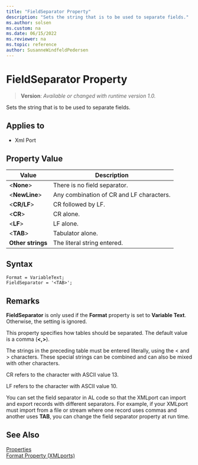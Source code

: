 ```yaml
---
title: "FieldSeparator Property"
description: "Sets the string that is to be used to separate fields."
ms.author: solsen
ms.custom: na
ms.date: 06/15/2022
ms.reviewer: na
ms.topic: reference
author: SusanneWindfeldPedersen
---
```

[//]: # (START>DO_NOT_EDIT)
[//]: # (IMPORTANT:Do not edit any of the content between here and the END>DO_NOT_EDIT.)
[//]: # (Any modifications should be made in the .xml files in the ModernDev repo.)
# FieldSeparator Property
> **Version**: _Available or changed with runtime version 1.0._

Sets the string that is to be used to separate fields.

## Applies to
-   Xml Port

[//]: # (IMPORTANT: END>DO_NOT_EDIT)

## Property Value  
  
|**Value**|**Description**|  
|---------------|---------------------|  
|<**None**>|There is no field separator.|  
|<**NewLine**>|Any combination of CR and LF characters.|  
|<**CR/LF**>|CR followed by LF.|  
|<**CR**>|CR alone.|  
|<**LF**>|LF alone.|  
|<**TAB**>|Tabulator alone.|  
|**Other strings**|The literal string entered.|  

## Syntax

```AL
Format = VariableText;
FieldSeparator = '<TAB>';
```
 
## Remarks  

**FieldSeparator** is only used if the **Format** property is set to **Variable Text**. Otherwise, the setting is ignored. 

This property specifies how tables should be separated. The default value is a comma (**<,>**).  

The strings in the preceding table must be entered literally, using the < and > characters. These special strings can be combined and can also be mixed with other characters.  
  
CR refers to the character with ASCII value 13.  
  
LF refers to the character with ASCII value 10.   
  
You can set the field separator in AL code so that the XMLport can import and export records with different separators. For example, if your XMLport must import from a file or stream where one record uses commas and another uses **TAB**, you can change the field separator property at run time.  
  
## See Also  

[Properties](devenv-properties.md)   
[Format Property (XMLports)](devenv-format-property.md)